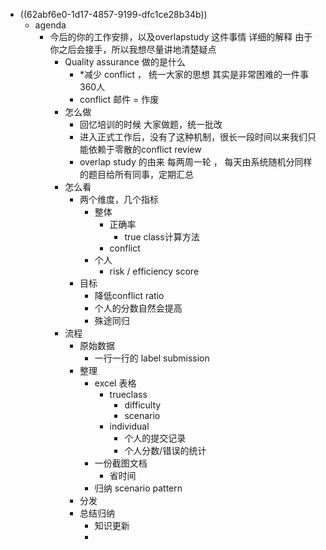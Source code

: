 - ((62abf6e0-1d17-4857-9199-dfc1ce28b34b))
	- agenda
		- 今后的你的工作安排，以及overlapstudy 这件事情 详细的解释 由于你之后会接手，所以我想尽量讲地清楚疑点
			- Quality assurance 做的是什么
				- *减少 conflict ， 统一大家的思想 其实是非常困难的一件事 360人
				- conflict 邮件 = 作废
			- 怎么做
				- 回忆培训的时候 大家做题，统一批改
				- 进入正式工作后，没有了这种机制，很长一段时间以来我们只能依赖于零散的conflict review
				- overlap study 的由来 每两周一轮 ， 每天由系统随机分同样的题目给所有同事，定期汇总
			- 怎么看
				- 两个维度，几个指标
					- 整体
						- 正确率
							- true class计算方法
						- conflict
					- 个人
						- risk / efficiency score
				- 目标
					- 降低conflict ratio
					- 个人的分数自然会提高
					- 殊途同归
			- 流程
				- 原始数据
					- 一行一行的 label submission
				- 整理
					- excel 表格
						- trueclass
							- difficulty
							- scenario
						- individual
							- 个人的提交记录
							- 个人分数/错误的统计
					- 一份截图文档
						- 省时间
					- 归纳 scenario pattern
				- 分发
				- 总结归纳
					- 知识更新
					-